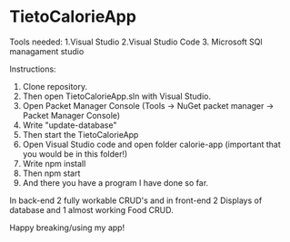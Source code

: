 # TietoCalorieApp

Tools needed:
1.Visual Studio
2.Visual Studio Code
3. Microsoft SQl managament studio

Instructions:

1. Clone repository.
2. Then open TietoCalorieApp.sln with Visual Studio.
3. Open Packet Manager Console (Tools -> NuGet packet manager -> Packet Manager Console)
4. Write "update-database"
5. Then start the TietoCalorieApp
6. Open Visual Studio code and open folder calorie-app (important that you would be in this folder!)
7. Write npm install
8. Then npm start
9. And there you have a program I have done so far.

In back-end 2 fully workable CRUD's and in front-end 2 Displays of database and 1 almost working Food CRUD.

Happy breaking/using my app!
